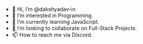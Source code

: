 - 👋 Hi, I’m @dakshyadav-in
- 👀 I’m interested in Programming.
- 🌱 I’m currently learning JavaScript.
- 💞️ I’m looking to collaborate on Full-Stack Projects.
- 📫 How to reach me via Discord.

<!---
anon543/anon543 is a ✨ special ✨ repository because its `README.md` (this file) appears on your GitHub profile.
You can click the Preview link to take a look at your changes.
--->

